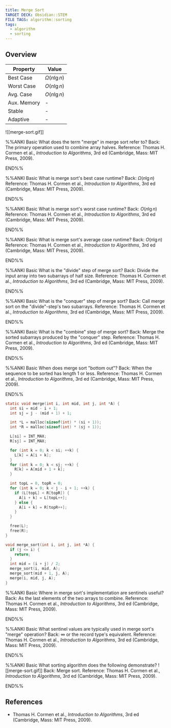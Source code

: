 ```yaml
---
title: Merge Sort
TARGET DECK: Obsidian::STEM
FILE TAGS: algorithm::sorting
tags:
  - algorithm
  - sorting
---
```


## Overview

Property    | Value
----------- | --------
Best Case   | $\Omega(n\lg{n})$
Worst Case  | $O(n\lg{n})$
Avg. Case   | $O(n\lg{n})$
Aux. Memory | -
Stable      | -
Adaptive    | -

![[merge-sort.gif]]

%%ANKI
Basic
What does the term "merge" in merge sort refer to?
Back: The primary operation used to combine array halves.
Reference: Thomas H. Cormen et al., *Introduction to Algorithms*, 3rd ed (Cambridge, Mass: MIT Press, 2009).
<!--ID: 1708742467101-->
END%%

%%ANKI
Basic
What is merge sort's best case runtime?
Back: $\Omega(n\lg{n})$
Reference: Thomas H. Cormen et al., *Introduction to Algorithms*, 3rd ed (Cambridge, Mass: MIT Press, 2009).
<!--ID: 1708742467109-->
END%%

%%ANKI
Basic
What is merge sort's worst case runtime?
Back: $O(n\lg{n})$
Reference: Thomas H. Cormen et al., *Introduction to Algorithms*, 3rd ed (Cambridge, Mass: MIT Press, 2009).
<!--ID: 1708742467112-->
END%%

%%ANKI
Basic
What is merge sort's average case runtime?
Back: $O(n\lg{n})$
Reference: Thomas H. Cormen et al., *Introduction to Algorithms*, 3rd ed (Cambridge, Mass: MIT Press, 2009).
<!--ID: 1708742467115-->
END%%

%%ANKI
Basic
What is the "divide" step of merge sort?
Back: Divide the input array into two subarrays of half size.
Reference: Thomas H. Cormen et al., *Introduction to Algorithms*, 3rd ed (Cambridge, Mass: MIT Press, 2009).
<!--ID: 1708742467118-->
END%%

%%ANKI
Basic
What is the "conquer" step of merge sort?
Back: Call merge sort on the "divide"-step's two subarrays.
Reference: Thomas H. Cormen et al., *Introduction to Algorithms*, 3rd ed (Cambridge, Mass: MIT Press, 2009).
<!--ID: 1708742467121-->
END%%

%%ANKI
Basic
What is the "combine" step of merge sort?
Back: Merge the sorted subarrays produced by the "conquer" step.
Reference: Thomas H. Cormen et al., *Introduction to Algorithms*, 3rd ed (Cambridge, Mass: MIT Press, 2009).
<!--ID: 1708742467125-->
END%%

%%ANKI
Basic
When does merge sort "bottom out"?
Back: When the sequence to be sorted has length 1 or less.
Reference: Thomas H. Cormen et al., *Introduction to Algorithms*, 3rd ed (Cambridge, Mass: MIT Press, 2009).
<!--ID: 1708742467133-->
END%%

```c
static void merge(int i, int mid, int j, int *A) {
  int si = mid - i + 1;
  int sj = j - (mid + 1) + 1;

  int *L = malloc(sizeof(int) * (si + 1));
  int *R = malloc(sizeof(int) * (sj + 1));

  L[si] = INT_MAX;
  R[sj] = INT_MAX;

  for (int k = 0; k < si; ++k) {
    L[k] = A[i + k];
  }
  for (int k = 0; k < sj; ++k) {
    R[k] = A[mid + 1 + k];
  }

  int topL = 0, topR = 0;
  for (int k = 0; k < j - i + 1; ++k) {
    if (L[topL] < R[topR]) {
      A[i + k] = L[topL++];
    } else {
      A[i + k] = R[topR++];
    }
  }

  free(L);
  free(R);
}

void merge_sort(int i, int j, int *A) {
  if (j <= i) {
    return;
  }
  int mid = (i + j) / 2;
  merge_sort(i, mid, A);
  merge_sort(mid + 1, j, A);
  merge(i, mid, j, A);
}
```

%%ANKI
Basic
Where in merge sort's implementation are sentinels useful?
Back: As the last elements of the two arrays to combine.
Reference: Thomas H. Cormen et al., *Introduction to Algorithms*, 3rd ed (Cambridge, Mass: MIT Press, 2009).
<!--ID: 1708742467137-->
END%%

%%ANKI
Basic
What sentinel values are typically used in merge sort's "merge" operation?
Back: $\infty$ or the record type's equivalent.
Reference: Thomas H. Cormen et al., *Introduction to Algorithms*, 3rd ed (Cambridge, Mass: MIT Press, 2009).
<!--ID: 1708742467141-->
END%%

%%ANKI
Basic
What sorting algorithm does the following demonstrate?
![[merge-sort.gif]]
Back: Merge sort.
Reference: Thomas H. Cormen et al., *Introduction to Algorithms*, 3rd ed (Cambridge, Mass: MIT Press, 2009).
<!--ID: 1708742590435-->
END%%

## References

* Thomas H. Cormen et al., *Introduction to Algorithms*, 3rd ed (Cambridge, Mass: MIT Press, 2009).
